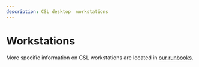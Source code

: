 ```yaml
---
description: CSL desktop  workstations
---
```


# Workstations

More specific information on CSL workstations are located in [our runbooks](../general/documentation/runbooks.md).

